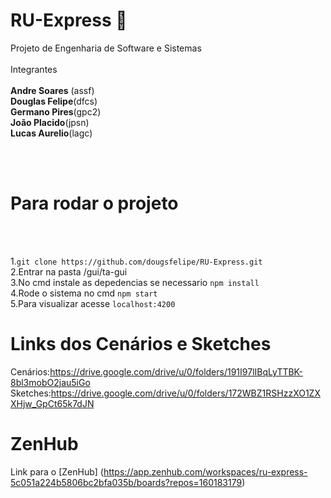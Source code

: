 # RU-Express 🍛

Projeto de Engenharia de Software e Sistemas
<br><br>
Integrantes
<br><br>
__Andre Soares__ (assf) <br>
__Douglas Felipe__(dfcs) <br>
__Germano Pires__(gpc2) <br>
__João Placido__(jpsn)<br>
__Lucas Aurelio__(lagc)<br>

<br><br>


# Para rodar o projeto

<br>
<br>

1.`git clone https://github.com/dougsfelipe/RU-Express.git`<br>
2.Entrar na pasta /gui/ta-gui<br>
3.No cmd instale as depedencias se necessario `npm install`<br>
4.Rode o sistema no cmd `npm start`<br>
5.Para visualizar acesse `localhost:4200`<br>

# Links dos Cenários e Sketches

Cenários:https://drive.google.com/drive/u/0/folders/191I97lIBqLyTTBK-8bl3mobO2jau5iGo
Sketches:https://drive.google.com/drive/u/0/folders/172WBZ1RSHzzXO1ZXXHjw_GpCt65k7dJN

# ZenHub

Link para o [ZenHub] (https://app.zenhub.com/workspaces/ru-express-5c051a224b5806bc2bfa035b/boards?repos=160183179)
